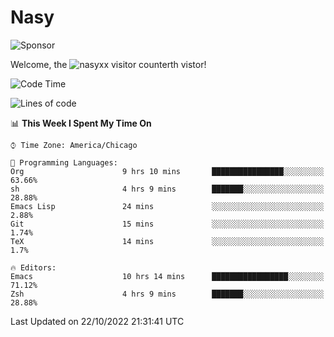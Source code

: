 # Nasy

<!--
<p align="center">
<img height="200" src="https://github-readme-stats.vercel.app/api?username=nasyxx&count_private=true&show_icons=true&theme=dracula&include_all_commits=true"/>
<img height="200" src="https://github-readme-stats.vercel.app/api/top-langs/?username=nasyxx&theme=dracula&hide=html,jupyter+notebook&count_private=true&show_icons=true"/>
</p>

  
----------------
-->

![Sponsor](https://img.shields.io/static/v1.svg?label=Sponsor&message=%E2%9D%A4&logo=GitHub&style=flat&color=pink)
 
Welcome, the ![nasyxx visitor counter](https://count.getloli.com/get/@nasyxx?theme=rule34)th vistor!
 
<!--START_SECTION:waka-->
![Code Time](http://img.shields.io/badge/Code%20Time-2%2C737%20hrs%2051%20mins-blue)

![Lines of code](https://img.shields.io/badge/From%20Hello%20World%20I%27ve%20Written-5%20Million%20lines%20of%20code-blue)

📊 **This Week I Spent My Time On** 

```text
⌚︎ Time Zone: America/Chicago

💬 Programming Languages: 
Org                      9 hrs 10 mins       ████████████████░░░░░░░░░   63.66% 
sh                       4 hrs 9 mins        ███████░░░░░░░░░░░░░░░░░░   28.88% 
Emacs Lisp               24 mins             ░░░░░░░░░░░░░░░░░░░░░░░░░   2.88% 
Git                      15 mins             ░░░░░░░░░░░░░░░░░░░░░░░░░   1.74% 
TeX                      14 mins             ░░░░░░░░░░░░░░░░░░░░░░░░░   1.7%

🔥 Editors: 
Emacs                    10 hrs 14 mins      █████████████████░░░░░░░░   71.12% 
Zsh                      4 hrs 9 mins        ███████░░░░░░░░░░░░░░░░░░   28.88%

```


 Last Updated on 22/10/2022 21:31:41 UTC
<!--END_SECTION:waka-->

<!-- ![visitors](https://visitor-badge.laobi.icu/badge?page_id=nasyxx.nasyxx) -->
